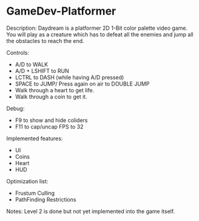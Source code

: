 # GameDev-Platformer

Description:
Daydream is a platformer 2D 1-Bit color palette video game. You will play as a creature which has to defeat all the enemies and jump all the obstacles to reach the end. 

Controls:
- A/D to WALK
- A/D + LSHIFT to RUN
- LCTRL to DASH (while having A/D pressed)
- SPACE to JUMP/ Press again on air to DOUBLE JUMP
- Walk through a heart to get life.
- Walk through a coin to get it.

Debug:

- F9 to show and hide coliders
- F11 to cap/uncap FPS to 32

Implemented features:

- UI
- Coins
- Heart
- HUD

Optimization list:

- Frustum Culling
- PathFinding Restrictions

Notes:
Level 2 is done but not yet implemented into the game itself.
